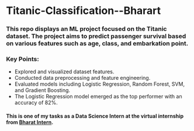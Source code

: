 # Titanic-Classification--Bharart

### This repo displays an ML project focused on the Titanic dataset. The project aims to predict passenger survival based on various features such as age, class, and embarkation point.

### Key Points:
- Explored and visualized dataset features.
- Conducted data preprocessing and feature engineering.
- Evaluated models including Logistic Regression, Random Forest, SVM, and Gradient Boosting.
- The Logistic Regression model emerged as the top performer with an accuracy of 82%.

#### This is one of my tasks as a Data Science Intern at the virtual internship from [**Bharat Intern**](https://www.linkedin.com/company/bharat-intern).
